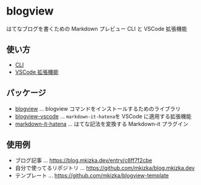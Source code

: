 # blogview

はてなブログを書くための Markdown プレビュー CLI と VSCode 拡張機能

## 使い方

- [CLI](packages/blogview#readme)
- [VSCode 拡張機能](https://marketplace.visualstudio.com/items?itemName=mkizka.blogview-vscode)

## パッケージ

- [blogview](packages/blogview) ... blogview コマンドをインストールするためのライブラリ
- [blogview-vscode](packages/blogview-vscode) ... `markdown-it-hatena`を VSCode に適用する拡張機能
- [markdown-it-hatena](packages/markdown-it-hatena) ... はてな記法を変換する Markdown-it プラグイン

## 使用例

- ブログ記事 ... https://blog.mkizka.dev/entry/c6ff7f2cbe
- 自分で使ってるリポジトリ ... https://github.com/mkizka/blog.mkizka.dev
- テンプレート ... https://github.com/mkizka/blogview-template
